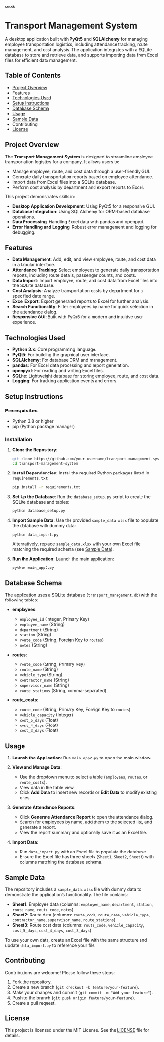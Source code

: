 [عربي](README_ar.md)

# Transport Management System

A desktop application built with **PyQt5** and **SQLAlchemy** for managing employee transportation logistics, including attendance tracking, route management, and cost analysis. The application integrates with a SQLite database to store and retrieve data, and supports importing data from Excel files for efficient data management.

## Table of Contents
- [Project Overview](#project-overview)
- [Features](#features)
- [Technologies Used](#technologies-used)
- [Setup Instructions](#setup-instructions)
- [Database Schema](#database-schema)
- [Usage](#usage)
- [Sample Data](#sample-data)
- [Contributing](#contributing)
- [License](#license)

## Project Overview
The **Transport Management System** is designed to streamline employee transportation logistics for a company. It allows users to:
- Manage employee, route, and cost data through a user-friendly GUI.
- Generate daily transportation reports based on employee attendance.
- Import data from Excel files into a SQLite database.
- Perform cost analysis by department and export reports to Excel.

This project demonstrates skills in:
- **Desktop Application Development**: Using PyQt5 for a responsive GUI.
- **Database Integration**: Using SQLAlchemy for ORM-based database operations.
- **Data Processing**: Handling Excel data with pandas and openpyxl.
- **Error Handling and Logging**: Robust error management and logging for debugging.

## Features
- **Data Management**: Add, edit, and view employee, route, and cost data in a tabular interface.
- **Attendance Tracking**: Select employees to generate daily transportation reports, including route details, passenger counts, and costs.
- **Data Import**: Import employee, route, and cost data from Excel files into the SQLite database.
- **Cost Analysis**: Analyze transportation costs by department for a specified date range.
- **Excel Export**: Export generated reports to Excel for further analysis.
- **Search Functionality**: Filter employees by name for quick selection in the attendance dialog.
- **Responsive GUI**: Built with PyQt5 for a modern and intuitive user experience.

## Technologies Used
- **Python 3.x**: Core programming language.
- **PyQt5**: For building the graphical user interface.
- **SQLAlchemy**: For database ORM and management.
- **pandas**: For Excel data processing and report generation.
- **openpyxl**: For reading and writing Excel files.
- **SQLite**: Lightweight database for storing employee, route, and cost data.
- **Logging**: For tracking application events and errors.

## Setup Instructions
### Prerequisites
- Python 3.8 or higher
- pip (Python package manager)

### Installation
1. **Clone the Repository**:
   ```bash
   git clone https://github.com/your-username/transport-management-system.git
   cd transport-management-system
   ```

2. **Install Dependencies**:
   Install the required Python packages listed in `requirements.txt`:
   ```bash
   pip install -r requirements.txt
   ```

3. **Set Up the Database**:
   Run the `database_setup.py` script to create the SQLite database and tables:
   ```bash
   python database_setup.py
   ```

4. **Import Sample Data**:
   Use the provided `sample_data.xlsx` file to populate the database with dummy data:
   ```bash
   python data_import.py
   ```
   Alternatively, replace `sample_data.xlsx` with your own Excel file matching the required schema (see [Sample Data](#sample-data)).

5. **Run the Application**:
   Launch the main application:
   ```bash
   python main_app2.py
   ```

## Database Schema
The application uses a SQLite database (`transport_management.db`) with the following tables:

- **employees**:
  - `employee_id` (Integer, Primary Key)
  - `employee_name` (String)
  - `department` (String)
  - `station` (String)
  - `route_code` (String, Foreign Key to `routes`)
  - `notes` (String)

- **routes**:
  - `route_code` (String, Primary Key)
  - `route_name` (String)
  - `vehicle_type` (String)
  - `contractor_name` (String)
  - `supervisor_name` (String)
  - `route_stations` (String, comma-separated)

- **route_costs**:
  - `route_code` (String, Primary Key, Foreign Key to `routes`)
  - `vehicle_capacity` (Integer)
  - `cost_5_days` (Float)
  - `cost_4_days` (Float)
  - `cost_3_days` (Float)

## Usage
1. **Launch the Application**:
   Run `main_app2.py` to open the main window.

2. **View and Manage Data**:
   - Use the dropdown menu to select a table (`employees`, `routes`, or `route_costs`).
   - View data in the table view.
   - Click **Add Data** to insert new records or **Edit Data** to modify existing ones.

3. **Generate Attendance Reports**:
   - Click **Generate Attendance Report** to open the attendance dialog.
   - Search for employees by name, add them to the selected list, and generate a report.
   - View the report summary and optionally save it as an Excel file.

4. **Import Data**:
   - Run `data_import.py` with an Excel file to populate the database.
   - Ensure the Excel file has three sheets (`Sheet1`, `Sheet2`, `Sheet3`) with columns matching the database schema.

## Sample Data
The repository includes a `sample_data.xlsx` file with dummy data to demonstrate the application’s functionality. The file contains:
- **Sheet1**: Employee data (columns: `employee_name`, `department`, `station`, `route_name`, `route_code`, `notes`)
- **Sheet2**: Route data (columns: `route_code`, `route_name`, `vehicle_type`, `contractor_name`, `supervisor_name`, `route_stations`)
- **Sheet3**: Route cost data (columns: `route_code`, `vehicle_capacity`, `cost_5_days`, `cost_4_days`, `cost_3_days`)

To use your own data, create an Excel file with the same structure and update `data_import.py` to reference your file.

## Contributing
Contributions are welcome! Please follow these steps:
1. Fork the repository.
2. Create a new branch (`git checkout -b feature/your-feature`).
3. Make your changes and commit (`git commit -m "Add your feature"`).
4. Push to the branch (`git push origin feature/your-feature`).
5. Create a pull request.

## License
This project is licensed under the MIT License. See the [LICENSE](LICENSE) file for details.